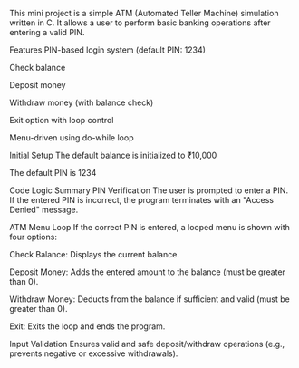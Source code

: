 This mini project is a simple ATM (Automated Teller Machine) simulation written in C. It allows a user to perform basic banking operations after entering a valid PIN.

Features
PIN-based login system (default PIN: 1234)

Check balance

Deposit money

Withdraw money (with balance check)

Exit option with loop control

Menu-driven using do-while loop

Initial Setup
The default balance is initialized to ₹10,000

The default PIN is 1234

Code Logic Summary
PIN Verification
The user is prompted to enter a PIN. If the entered PIN is incorrect, the program terminates with an "Access Denied" message.

ATM Menu Loop
If the correct PIN is entered, a looped menu is shown with four options:

Check Balance: Displays the current balance.

Deposit Money: Adds the entered amount to the balance (must be greater than 0).

Withdraw Money: Deducts from the balance if sufficient and valid (must be greater than 0).

Exit: Exits the loop and ends the program.

Input Validation
Ensures valid and safe deposit/withdraw operations (e.g., prevents negative or excessive withdrawals).